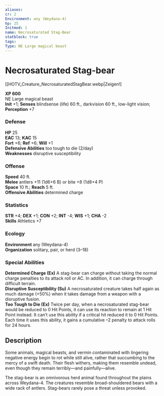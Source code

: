 ```yaml
---
aliases: 
cr: 2
Environment: any (Weydana-4)
hp: 25
Initmod: 1
name: Necrosaturated Stag-Bear
statblock: true
tags: 
Type: NE Large magical beast
---
```


# Necrosaturated Stag-bear

[[HOTV_Creature_NecrosaturatedStagBear.webp|Zeigen!]

**XP 600**  
NE Large magical beast  
**Init** +1; **Senses** blindsense (life) 60 ft., darkvision 60 ft., low-light vision; **Perception** +7  

### Defense

**HP** 25  
**EAC** 13; **KAC** 15  
**Fort** +6; **Ref** +6; **Will** +1  
**Defensive Abilities** too tough to die (2/day)  
**Weaknesses** disruptive susceptibility

### Offense

**Speed** 40 ft.  
**Melee** antlers +11 (1d6+6 B) or bite +8 (1d8+4 P)  
**Space** 10 ft.; **Reach** 5 ft.  
**Offensive Abilities** determined charge

### Statistics

**STR** +4; **DEX** +1; **CON** +2; **INT** -4; **WIS** +1; **CHA** -2  
**Skills** Athletics +7

### Ecology

**Environment** any (Weydana-4)  
**Organization** solitary, pair, or herd (3–18)

### Special Abilities

**Determined Charge (Ex)** A stag-bear can charge without taking the normal charge penalties to its attack roll or AC. In addition, it can charge through difficult terrain.  
**Disruptive Susceptibility (Su)** A necrosaturated creature takes half again as much damage (+50%) when it takes damage from a weapon with a disruptive fusion.  
**Too Tough to Die (Ex)** Twice per day, when a necrosaturated stag-bear would be reduced to 0 Hit Points, it can use its reaction to remain at 1 Hit Point instead. It can’t use this ability if a critical hit reduced it to 0 Hit Points. Each time it uses this ability, it gains a cumulative –2 penalty to attack rolls for 24 hours.

## Description

Some animals, magical beasts, and vermin contaminated with lingering negative energy begin to rot while still alive, rather that succumbing to the mercy of a swift death. Their flesh withers, making them resemble undead, even though they remain terribly—and painfully—alive.  
  
The stag-bear is an omnivorous herd animal found throughout the plains across Weydana-4. The creatures resemble broad-shouldered bears with a wide rack of antlers. Stag-bears rarely pose a threat unless provoked.
